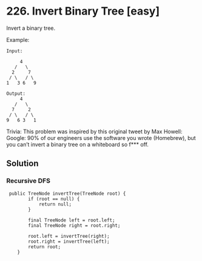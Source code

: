# 226. Invert Binary Tree [easy]     
Invert a binary tree.    

Example:     
```
Input:

     4
   /   \
  2     7
 / \   / \
1   3 6   9

Output:
     4
   /   \
  7     2
 / \   / \
9   6 3   1
```

Trivia:
This problem was inspired by this original tweet by Max Howell:      
Google: 90% of our engineers use the software you wrote (Homebrew), but you can’t invert a binary tree on a whiteboard so f*** off.   

## Solution     
### Recursive DFS       
```
 public TreeNode invertTree(TreeNode root) {
        if (root == null) {
            return null;
        }
        
        final TreeNode left = root.left;
        final TreeNode right = root.right;
        
        root.left = invertTree(right);
        root.right = invertTree(left);
        return root;
    }
```

